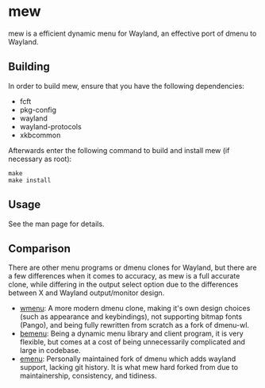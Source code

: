 # mew
mew is a efficient dynamic menu for Wayland, an effective port of dmenu to Wayland.

## Building
In order to build mew, ensure that you have the following dependencies:

* fcft
* pkg-config
* wayland
* wayland-protocols
* xkbcommon

Afterwards enter the following command to build and install mew
(if necessary as root):
```
make
make install
```

## Usage
See the man page for details.

## Comparison

There are other menu programs or dmenu clones for Wayland, but there
are a few differences when it comes to accuracy, as mew is a full accurate
clone, while differing in the output select option due to the differences
between X and Wayland output/monitor design.

* [wmenu](https://codeberg.org/adnano/wmenu): A more modern dmenu clone,
  making it's own design choices (such as appearance and keybindings), not
  supporting bitmap fonts (Pango), and being fully rewritten from scratch as a
  fork of dmenu-wl.
* [bemenu](https://github.com/Cloudef/bemenu): Being a dynamic menu library
  and client program, it is very flexible, but comes at a cost of being
  unnecessarily complicated and large in codebase.
* [emenu](https://codeberg.org/fbushstone/emenu): Personally maintained fork
  of dmenu which adds wayland support, lacking git history. It is what
  mew hard forked from due to maintainership, consistency, and tidiness.
